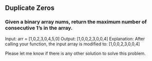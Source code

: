 <h2 class="code-line" data-line-start=0 data-line-end=1 ><a id="Duplicate Zeros"></a>Duplicate Zeros</h2>
<h3 class="code-line" data-line-start=1 data-line-end=2 ><a id="Given a fixed-length integer array arr, duplicate each occurrence of zero, shifting the remaining elements to the right.

Note that elements beyond the length of the original array are not written. Do the above modifications to the input array in place and do not return anything."></a>Given a binary array nums, return the maximum number of consecutive 1’s in the array.</h3>
<p class="has-line-data" data-line-start="2" data-line-end="5">Input: arr = [1,0,2,3,0,4,5,0]
Output: [1,0,0,2,3,0,0,4]
Explanation: After calling your function, the input array is modified to: [1,0,0,2,3,0,0,4]</p>
<p class="has-line-data" data-line-start="6" data-line-end="7">Please let me know if there is any other solution to solve this problem.</p>
